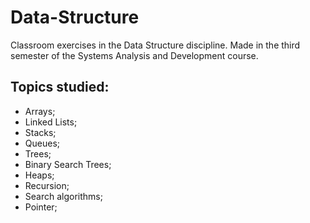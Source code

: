 # Data-Structure
Classroom exercises in the Data Structure discipline. Made in the third semester of the Systems Analysis and Development course.

## Topics studied:

* Arrays;
* Linked Lists;
* Stacks;
* Queues;
* Trees;
* Binary Search Trees;
* Heaps;
* Recursion;
* Search algorithms;
* Pointer;

